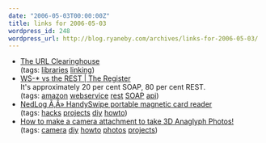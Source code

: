 ```yaml
---
date: "2006-05-03T00:00:00Z"
title: links for 2006-05-03
wordpress_id: 248
wordpress_url: http://blog.ryaneby.com/archives/links-for-2006-05-03/
---
```

<ul class="delicious">
	<li>
		<div class="delicious-link"><a href="http://library.albany.edu/clearinghouse/">The URL Clearinghouse</a></div>
		<div class="delicious-tags">(tags: <a href="http://del.icio.us/eby/libraries">libraries</a> <a href="http://del.icio.us/eby/linking">linking</a>)</div>
	</li>
	<li>
		<div class="delicious-link"><a href="http://www.regdeveloper.co.uk/2006/04/29/oreilly_amazon/"> WS-* vs the REST | The Register</a></div>
		<div class="delicious-extended">It's approximately 20 per cent SOAP, 80 per cent REST.</div>
		<div class="delicious-tags">(tags: <a href="http://del.icio.us/eby/amazon">amazon</a> <a href="http://del.icio.us/eby/webservice">webservice</a> <a href="http://del.icio.us/eby/rest">rest</a> <a href="http://del.icio.us/eby/SOAP">SOAP</a> <a href="http://del.icio.us/eby/api">api</a>)</div>
	</li>
	<li>
		<div class="delicious-link"><a href="http://camelspit.org/handyswipe/">NedLog Ã‚Â» HandySwipe portable magnetic card reader</a></div>
		<div class="delicious-tags">(tags: <a href="http://del.icio.us/eby/hacks">hacks</a> <a href="http://del.icio.us/eby/projects">projects</a> <a href="http://del.icio.us/eby/diy">diy</a> <a href="http://del.icio.us/eby/howto">howto</a>)</div>
	</li>
	<li>
		<div class="delicious-link"><a href="http://www.instructables.com/ex/i/655447F62A461029BC6B001143E7E506/?ALLSTEPS">How to make a camera attachment to take 3D Anaglyph Photos!</a></div>
		<div class="delicious-tags">(tags: <a href="http://del.icio.us/eby/camera">camera</a> <a href="http://del.icio.us/eby/diy">diy</a> <a href="http://del.icio.us/eby/howto">howto</a> <a href="http://del.icio.us/eby/photos">photos</a> <a href="http://del.icio.us/eby/projects">projects</a>)</div>
	</li>
</ul>
